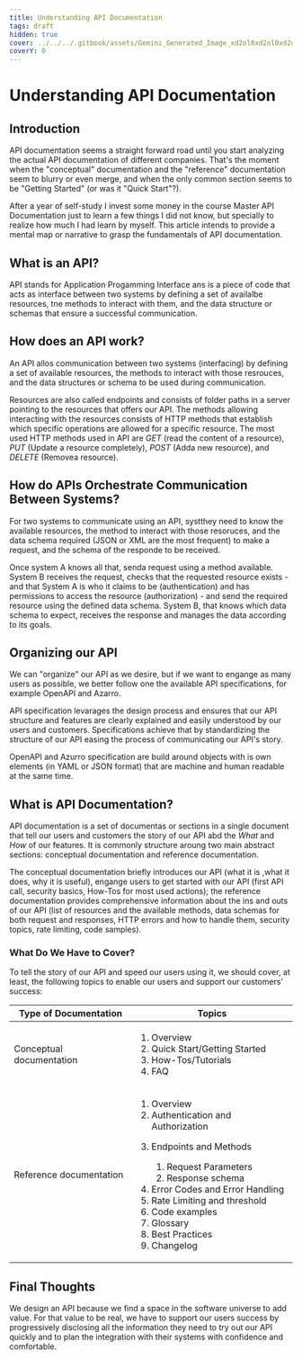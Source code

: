 ```yaml
---
title: Understanding API Documentation
tags: draft
hidden: true
cover: ../../../.gitbook/assets/Gemini_Generated_Image_xd2ol0xd2ol0xd2o.png
coverY: 0
---
```


# Understanding API Documentation

## Introduction

API documentation seems a straight forward road until you start analyzing the actual API documentation of different companies. That's the moment when the "conceptual" documentation and the "reference" documentation seem to blurry or even merge, and when the only common section seems to be "Getting Started" (or was it "Quick Start"?).

After a year of self-study I invest some money in the course Master API Documentation just to learn a few things I did not know, but specially to realize how much I had learn by myself. This article intends to provide a mental map or narrative to grasp the fundamentals of API documentation.

## What is an API?

API stands for Application Progamming Interface ans is a piece of code that acts as interface between two systems by defining a set of availalbe resources, tne methods to interact with them, and the data structure or schemas that ensure a successful communication.

## How does an API work?

An API allos communication between two systems (interfacing) by defining a set of available resources, the methods to interact with those resrouces, and the data structures or schema to be used during communication.

Resources are also called endpoints and consists of folder paths in a server pointing to the resources that offers our API. The methods allowing interacting with the resources consists of HTTP methods that establish which specific operations are allowed for a specific resource. The most used HTTP methods used in API are _GET_ (read the content of a resource), _PUT_ (Update a resource completely), _POST_ (Adda new resource), and _DELETE_ (Removea resource).

## How do APIs Orchestrate Communication Between Systems?

For two systems to communicate using an API, systthey need to know the available resources, the method to interact with those resoruces, and the data schema required (JSON or XML are the most frequent) to make a request, and the schema of the responde to be received.

Once system A knows all that, senda request using a method available. System B receives the request, checks that the requested resource exists - and that System A is who it claims to be (authentication) and has permissions to access the resource (authorization) - and send the required resource using the defined data schema. System B, that knows which data schema to expect, receives the response and manages the data according to its goals.

## Organizing our API

We can "organize" our API as we desire, but if we want to engange as many users as possible, we better follow one the available API specifications, for example OpenAPI and Azarro.

API specification levarages the design process and ensures that our API structure and features are clearly explained and easily understood by our users and customers. Specifications achieve that by standardizing the structure of our API easing the process of communicating our API's story.

OpenAPI and Azurro specification are build around objects with is own elements (in YAML or JSON format) that are machine and human readable at the same time.

## What is API Documentation?

API documentation is a set of documentas or sections in a single document that tell our users and customers the story of our API abd the _What_ and _How_ of our features. It is commonly structure aroung two main abstract sections: conceptual documentation and reference documentation.

The conceptual documentation briefly introduces our API (what it is ,what it does, why it is useful), engange users to get started with our API (first API call, security basics, How-Tos for most used actions); the reference documentation provides comprehensive information about the ins and outs of our API (list of resources and the available methods, data schemas for both request and responses, HTTP errors and how to handle them, security topics, rate limiting, code samples).

### What Do We Have to Cover?

To tell the story of our API and speed our users using it, we should cover, at least, the following topics to enable our users and support our customers' success:

| Type of Documentation    | Topics                                                                                                                                                                                                                                                                                                                          |
| ------------------------ | ------------------------------------------------------------------------------------------------------------------------------------------------------------------------------------------------------------------------------------------------------------------------------------------------------------------------------- |
| Conceptual documentation | <ol><li>Overview</li><li>Quick Start/Getting Started</li><li>How-Tos/Tutorials</li><li>FAQ</li></ol>                                                                                                                                                                                                                            |
| Reference documentation  | <ol><li>Overview</li><li>Authentication and Authorization</li><li><p>Endpoints and Methods</p><ol><li>Request Parameters</li><li>Response schema</li></ol></li><li>Error Codes and Error Handling</li><li>Rate Limiting and threshold</li><li>Code examples</li><li>Glossary</li><li>Best Practices</li><li>Changelog</li></ol> |

## Final Thoughts

We design an API because we find a space in the software universe to add value. For that value to be real, we have to support our users success by progressively disclosing all the information they need to try out our API quickly and to plan the integration with their systems with confidence and comfortable.
